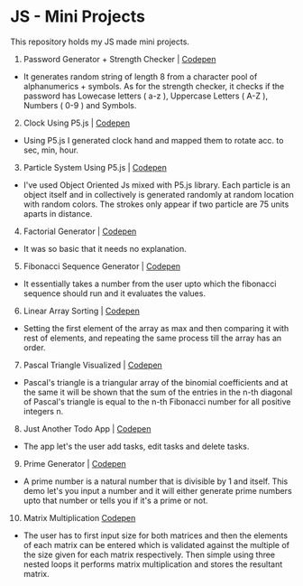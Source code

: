 # JS - Mini Projects

This repository holds my JS made mini projects.

1. Password Generator + Strength Checker | <a href="https://codepen.io/prvnbist/pen/xXGYdp">Codepen</a>
- It generates random string of length 8 from a character pool of  alphanumerics + symbols. As for the strength checker, it checks if the password has Lowecase letters ( a-z ), Uppercase Letters ( A-Z ), Numbers ( 0-9 ) and Symbols.

2. Clock Using P5.js | <a href="https://codepen.io/prvnbist/pen/rGLbvK">Codepen</a>
- Using P5.js I generated clock hand and mapped them to rotate acc. to sec, min, hour.

3. Particle System Using P5.js | <a href="https://codepen.io/prvnbist/pen/QvoVPw">Codepen</a>
- I've used Object Oriented Js mixed with P5.js library. Each particle is an object itself and in collectively is generated randomly at random location with random colors. The strokes only appear if two particle are 75 units aparts in distance.

4. Factorial Generator | <a href="https://codepen.io/prvnbist/full/MEQRJj">Codepen</a>
- It was so basic that it needs no explanation.

5. Fibonacci Sequence Generator | <a href="https://codepen.io/prvnbist/full/YraGjR">Codepen</a>
- It essentially takes a number from the user upto which the fibonacci sequence should run and it evaluates the values. 

6. Linear Array Sorting | <a href="https://codepen.io/prvnbist/pen/LzrRGR">Codepen</a>
- Setting the first element of the array as max and then comparing it with rest of elements, and repeating the same process till the array has an order.

7. Pascal Triangle Visualized | <a href="https://codepen.io/prvnbist/full/oGPWze">Codepen</a>
- Pascal's triangle is a triangular array of the binomial coefficients and at the same it will be shown that the sum of the entries in the n-th diagonal of Pascal's triangle is equal to the n-th Fibonacci number for all positive integers n.

8. Just Another Todo App | <a href="https://codepen.io/prvnbist/pen/MEPmyd">Codepen</a>
- The app let's the user add tasks, edit tasks and delete tasks.

9. Prime Generator | <a href="https://codepen.io/prvnbist/full/OQZRrL">Codepen</a> 
- A prime number is a natural number that is divisible by 1 and itself. This demo let's you input a number and it will either generate prime numbers upto that number or tells you if it's a prime or not.

10. Matrix Multiplication <a href="https://codepen.io/prvnbist/full/gvKLvp">Codepen</a>
- The user has to first input size for both matrices and then the elements of each matrix can be entered which is validated against the multiple of the size given for each matrix respectively. Then simple using three nested loops it performs matrix multiplication and stores the resultant matrix.